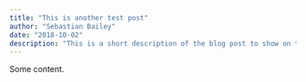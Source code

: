 ```yaml
---
title: "This is another test post"
author: "Sebastian Bailey"
date: "2018-10-02"
description: "This is a short description of the blog post to show on the blog home page."
---
```


Some content.